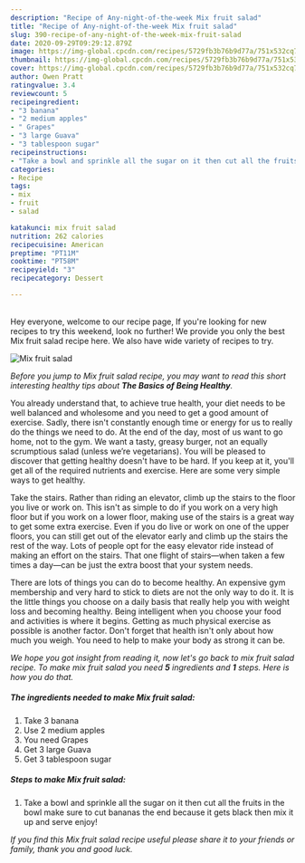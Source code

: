 ```yaml
---
description: "Recipe of Any-night-of-the-week Mix fruit salad"
title: "Recipe of Any-night-of-the-week Mix fruit salad"
slug: 390-recipe-of-any-night-of-the-week-mix-fruit-salad
date: 2020-09-29T09:29:12.879Z
image: https://img-global.cpcdn.com/recipes/5729fb3b76b9d77a/751x532cq70/mix-fruit-salad-recipe-main-photo.jpg
thumbnail: https://img-global.cpcdn.com/recipes/5729fb3b76b9d77a/751x532cq70/mix-fruit-salad-recipe-main-photo.jpg
cover: https://img-global.cpcdn.com/recipes/5729fb3b76b9d77a/751x532cq70/mix-fruit-salad-recipe-main-photo.jpg
author: Owen Pratt
ratingvalue: 3.4
reviewcount: 5
recipeingredient:
- "3 banana"
- "2 medium apples"
- " Grapes"
- "3 large Guava"
- "3 tablespoon sugar"
recipeinstructions:
- "Take a bowl and sprinkle all the sugar on it then cut all the fruits in the bowl make sure to cut bananas the end because it gets black then mix it up and serve enjoy!"
categories:
- Recipe
tags:
- mix
- fruit
- salad

katakunci: mix fruit salad 
nutrition: 262 calories
recipecuisine: American
preptime: "PT11M"
cooktime: "PT58M"
recipeyield: "3"
recipecategory: Dessert

---
```

<br>
Hey everyone, welcome to our recipe page, If you're looking for new recipes to try this weekend, look no further! We provide you only the best Mix fruit salad recipe here. We also have wide variety of recipes to try.
<br>


![Mix fruit salad](https://img-global.cpcdn.com/recipes/5729fb3b76b9d77a/751x532cq70/mix-fruit-salad-recipe-main-photo.jpg)

<i>Before you jump to Mix fruit salad recipe, you may want to read this short interesting healthy tips about <strong>The Basics of Being Healthy</strong>.</i>

You already understand that, to achieve true health, your diet needs to be well balanced and wholesome and you need to get a good amount of exercise. Sadly, there isn't constantly enough time or energy for us to really do the things we need to do. At the end of the day, most of us want to go home, not to the gym. We want a tasty, greasy burger, not an equally scrumptious salad (unless we’re vegetarians). You will be pleased to discover that getting healthy doesn't have to be hard. If you keep at it, you'll get all of the required nutrients and exercise. Here are some very simple ways to get healthy.

Take the stairs. Rather than riding an elevator, climb up the stairs to the floor you live or work on. This isn't as simple to do if you work on a very high floor but if you work on a lower floor, making use of the stairs is a great way to get some extra exercise. Even if you do live or work on one of the upper floors, you can still get out of the elevator early and climb up the stairs the rest of the way. Lots of people opt for the easy elevator ride instead of making an effort on the stairs. That one flight of stairs—when taken a few times a day—can be just the extra boost that your system needs. 

There are lots of things you can do to become healthy. An expensive gym membership and very hard to stick to diets are not the only way to do it. It is the little things you choose on a daily basis that really help you with weight loss and becoming healthy. Being intelligent when you choose your food and activities is where it begins. Getting as much physical exercise as possible is another factor. Don't forget that health isn't only about how much you weigh. You need to help to make your body as strong it can be. 


<i>We hope you got insight from reading it, now let's go back to mix fruit salad recipe. To make mix fruit salad you need <strong>5</strong> ingredients and <strong>1</strong> steps. Here is how you do that.
</i>

##### The ingredients needed to make Mix fruit salad:

1. Take 3 banana
1. Use 2 medium apples
1. You need  Grapes
1. Get 3 large Guava
1. Get 3 tablespoon sugar


##### Steps to make Mix fruit salad:

1. Take a bowl and sprinkle all the sugar on it then cut all the fruits in the bowl make sure to cut bananas the end because it gets black then mix it up and serve enjoy!


<i>If you find this Mix fruit salad recipe useful please share it to your friends or family, thank you and good luck.</i>
